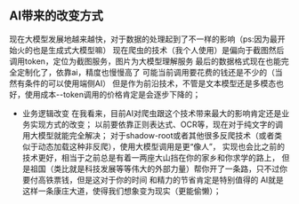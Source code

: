 ## AI带来的改变方式
现在大模型发展地越来越快，对于数据的处理起到了不一样的影响（ps:因为最开始火的也是生成式大模型嘛）
现在爬虫的技术（我个人使用）是偏向于截图然后调用token，定位为截图服务，图片为大模型理解服务
最后的数据格式现在也能完全定制化了，依靠ai，精度也慢慢高了
可能当前调用要花费的钱还是不少的（当然有条件的可以使用端侧AI）
但是作为前沿技术，不管是文本模型还是多模态也好，使用成本--token调用的价格肯定是会逐步下降的；

- 业务逻辑改变
在我看来，目前AI对爬虫跟这个技术带来最大的影响肯定还是业务实现方式的改变；
以前要依靠正则表达式、OCR等，现在对于纯文字的调用大模型就能完全解决；
对于shadow-root或者其他很多反爬技术（或者类似于动态加载这种非反爬），使用大模型调用是更“像人”，
实现也会比之前的技术更好，相当于之前总是有着一两座大山挡在你的家乡和你求学的路上，
但是祖国（类比就是科技发展等等伟大的外部力量）帮你开了一条路，只不过你要付高铁票钱，但是这对于你的时间
和精力的节省肯定是特别值得的
AI就是这样一条康庄大道，使得我们想象变为现实（更能偷懒）；